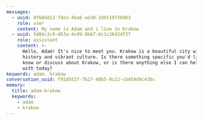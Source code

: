 ```yaml
---
messages:
  - uuid: 8f68dd13-fde3-4ba6-ae30-1d6519739d63
    role: user
    content: My name is Adam and i live in Krakow
  - uuid: 5d04c3c9-d63a-4c09-8b67-6c1c26d3df27
    role: assistant
    content: >-
      Hello, Adam! It's nice to meet you. Krakow is a beautiful city with a rich
      history and vibrant culture. Is there something specific you'd like to
      know or discuss about Krakow, or is there anything else I can help you
      with today?
keywords: adam, krakow
conversation_uuid: f91d552f-7b27-48b5-9c12-cb459d9c436c
memory:
  title: adam-krakow
  keywords:
    - adam
    - krakow
---
```

